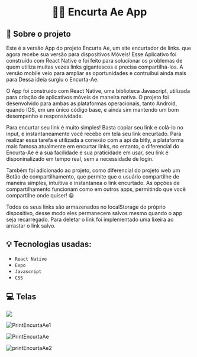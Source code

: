 <h1 align="center">
  🔗📱 Encurta Ae App
</h1>

## :rocket: Sobre o projeto

Este é a versão App do projeto Encurta Ae, um site encurtador de links. que agora recebe sua versão para dispositivos Móveis! Esse Aplicativo foi construído com React Native e foi feito para solucionar os problemas de quem utiliza muitas vezes links gigantescos e precisa compartilhá-los. A versão mobile veio para ampliar as oportunidades e contruibui ainda mais para Dessa ideia surgiu o Encurta-Ae.

O App foi construído com React Native, uma biblioteca Javascript, utilizada para criação de aplicativos móveis de maneira nativa. O projeto foi desenvolvido para ambas as plataformas operacionais, tanto Android, quando IOS, em um único código base, e ainda sim mantendo um bom desempenho e responsividade.

Para encurtar seu link é muito simples! Basta copiar seu link e colá-lo no input, e instantaneamente você recebe em tela seu link encurtado. Para realizar essa tarefa é utilizada a conexão com a api da bitly, a plataforma mais famosa atualmente em encurtar links, no entanto, o diferencial do Encurta-Ae é a sua facilidade e sua praticidade em usar, seu link é disponinalizado em tempo real, sem a necessidade de login.

Também foi adicionado ao projeto, como diferencial do projeto web um Botão de compartilhamento, que permite que o usuário compartilhe de maneira simples, intuitiva e instantanea o link encurtado. As opções de compartilhamento funcionam como em outros apps, permitindo que você compartilhe onde quiser! 😀

Todos os seus links são armazenados no localStorage do próprio dispositivo, desse modo eles permanecem salvos mesmo quando o app seja recarregado. Para deletar o link foi implementado uma lixeira ao arrastar o link salvo.

## :bulb: Tecnologias usadas:

- `React Native`
- `Expo`
- `Javascript`
- `CSS`

## :computer: Telas
<img src='https://user-images.githubusercontent.com/87530595/170299495-00f4af09-807e-4ee0-ae09-c46df8287061.jpeg' />

![PrintEncurtaAe1](https://user-images.githubusercontent.com/87530595/170299495-00f4af09-807e-4ee0-ae09-c46df8287061.jpeg)

![PrintEncurtaAe](https://user-images.githubusercontent.com/87530595/158999691-6d96cec5-6e73-429c-9448-3d1d78142613.png)

![printEncurtaAe2](https://user-images.githubusercontent.com/87530595/158999697-9f8c6d9b-9be5-4ff3-9881-7999ae04b9ce.png)
